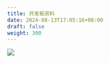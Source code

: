 ```yaml
---
title: 开发板资料
date: 2024-08-13T17:05:16+08:00
draft: false
weight: 300
---
```


![](/images/under_construction.jpg)
